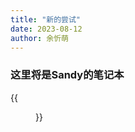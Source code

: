 ```yaml
---
title: "新的尝试"
date: 2023-08-12
author: 余忻萌
---
```

### 这里将是Sandy的笔记本

{{<figure src="/images/clock.jpg" title="欢迎光临！" width="350">}}